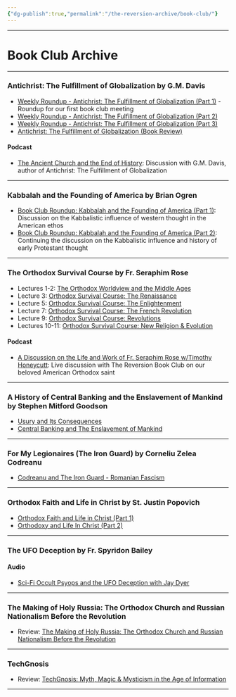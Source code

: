 ```yaml
---
{"dg-publish":true,"permalink":"/the-reversion-archive/book-club/"}
---
```



---
# Book Club Archive
---



### Antichrist: The Fulfillment of Globalization by G.M. Davis
- [Weekly Roundup - Antichrist: The Fulfillment of Globalization (Part 1)](https://thereversion.co/p/antichrist-the-fulfillment-of-globalization) - Roundup for our first book club meeting
- [Weekly Roundup - Antichrist: The Fulfillment of Globalization (Part 2)](https://thereversion.co/p/weekly-roundup-antichrist-the-fulfillment)
- [Weekly Roundup - Antichrist: The Fulfillment of Globalization (Part 3)](https://thereversion.co/p/weekly-roundup-antichrist-the-fulfillment-692)
- [Antichrist: The Fulfillment of Globalization (Book Review)](https://thereversion.co/p/antichrist-the-fulfillment-of-globalization-c84)
#### Podcast
- [The Ancient Church and the End of History](https://thereversion.co/p/the-ancient-church-and-the-end-of): Discussion with G.M. Davis, author of Antichrist: The Fulfillment of Globalization
---
### Kabbalah and the Founding of America by Brian Ogren
- [Book Club Roundup: Kabbalah and the Founding of America (Part 1)](https://thereversion.co/p/book-club-roundup-kabbalah-and-the): Discussion on the Kabbalistic influence of western thought in the American ethos
- [Book Club Roundup: Kabbalah and the Founding of America (Part 2)](https://thereversion.co/p/book-club-roundup-kabbalah-and-the-af9): Continuing the discussion on the Kabbalistic influence and history of early Protestant thought
---
### The Orthodox Survival Course by Fr. Seraphim Rose

- Lectures 1-2: [The Orthodox Worldview and the Middle Ages](https://thereversion.co/p/the-orthodox-worldview-and-the-middle)
- Lecture 3: [Orthodox Survival Course: The Renaissance](https://thereversion.co/p/orthodox-survival-course-the-renaissance)
- Lecture 5: [Orthodox Survival Course: The Enlightenment](https://thereversion.co/p/orthodox-survival-course-the-enlightenment)
- Lecture 7: [Orthodox Survival Course: The French Revolution](https://thereversion.co/p/orthodox-survival-course-the-french)
- Lecture 9: [Orthodox Survival Course: Revolutions](https://thereversion.co/p/orthodox-survival-course-revolutions)
- Lectures 10-11: [Orthodox Survival Course: New Religion & Evolution](https://thereversion.co/p/new-religion-and-evolution)
#### Podcast
- [A Discussion on the Life and Work of Fr. Seraphim Rose w/Timothy Honeycutt](https://thereversion.co/p/a-discussion-on-the-life-and-work): Live discussion with The Reversion Book Club on our beloved American Orthodox saint

---
### A History of Central Banking and the Enslavement of Mankind by Stephen Mitford Goodson
- [Usury and Its Consequences](https://thereversion.co/p/usury-and-its-consequences)
- [Central Banking and The Enslavement of Mankind](https://thereversion.co/p/central-banking-and-the-enslavement)

---
### For My Legionaires (The Iron Guard) by Corneliu Zelea Codreanu
- [Codreanu and The Iron Guard - Romanian Fascism](https://rumble.com/v5fcv1v-codreanu-and-the-iron-guard-romanian-fascism.html)

---
### Orthodox Faith and Life in Christ by St. Justin Popovich
- [Orthodox Faith and Life in Christ (Part 1)](https://thereversion.co/p/orthodox-faith-and-life-in-christ)
- [Orthodoxy and Life In Christ (Part 2)](https://thereversion.co/p/orthodoxy-and-life-in-christ-part)

---
### The UFO Deception by Fr. Spyridon Bailey

#### Audio
- [Sci-Fi Occult Psyops and the UFO Deception with Jay Dyer](https://thereversion.co/p/sci-fi-occult-psyops-and-the-ufo)

---

### The Making of Holy Russia: The Orthodox Church and Russian Nationalism Before the Revolution

- Review: [The Making of Holy Russia: The Orthodox Church and Russian Nationalism Before the Revolution](https://thereversion.co/p/the-making-of-holy-russia-the-orthodox)
---
### TechGnosis
- Review: [TechGnosis: Myth, Magic & Mysticism in the Age of Information](https://thereversion.co/p/techgnosis-myth-magic-and-mysticism)
---